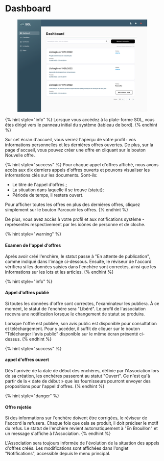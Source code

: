 # Dashboard

<figure><img src="../../../.gitbook/assets/Dashboard (2).png" alt=""><figcaption></figcaption></figure>

{% hint style="info" %}
Lorsque vous accédez à la plate-forme SOL, vous êtes dirigé vers le panneau initial du système (tableau de bord).
{% endhint %}

Sur cet écran d'accueil, vous verrez l'aperçu de votre profil : vos informations personnelles et les dernières offres ouvertes. De plus, sur la page d'accueil, vous pouvez créer une offre en cliquant sur le bouton Nouvelle offre.

{% hint style="success" %}
Pour chaque appel d'offres affiché, nous avons accès aux dix derniers appels d'offres ouverts et pouvons visualiser les informations clés sur les documents. Sont-ils:

* Le titre de l'appel d'offres ;
* La situation dans laquelle il se trouve (statut);
* Période de temps, il restera ouvert.

Pour afficher toutes les offres en plus des dernières offres, cliquez simplement sur le bouton Parcourir les offres.
{% endhint %}

De plus, vous avez accès à votre profil et aux notifications système - représentés respectivement par les icônes de personne et de cloche.

{% hint style="warning" %}
#### Examen de l'appel d'offres

Après avoir créé l'enchère, le statut passe à "En attente de publication", comme indiqué dans l'image ci-dessous. Ensuite, le réviseur de l'accord vérifiera si les données saisies dans l'enchère sont correctes, ainsi que les informations sur les lots et les articles.
{% endhint %}

{% hint style="info" %}
#### Appel d'offres publié

Si toutes les données d'offre sont correctes, l'examinateur les publiera. À ce moment, le statut de l'enchère sera "Libéré". Le profil de l'association recevra une notification lorsque le changement de statut se produira.

Lorsque l'offre est publiée, son avis public est disponible pour consultation et téléchargement. Pour y accéder, il suffit de cliquer sur le bouton "Télécharger l'avis public" disponible sur le même écran présenté ci-dessus.
{% endhint %}

{% hint style="success" %}
#### appel d'offres ouvert

Dès l'arrivée de la date de début des enchères, définie par l'Association lors de sa création, les enchères passeront au statut "Ouvert". Ce n'est qu'à partir de la « date de début » que les fournisseurs pourront envoyer des propositions pour l'appel d'offres.
{% endhint %}

{% hint style="danger" %}
#### Offre rejetée

Si des informations sur l'enchère doivent être corrigées, le réviseur de l'accord la refusera. Chaque fois que cela se produit, il doit préciser le motif du refus. Le statut de l'enchère revient automatiquement à "En Brouillon" et un message s'affiche à l'Association.
{% endhint %}

L'Association sera toujours informée de l'évolution de la situation des appels d'offres créés. Les modifications sont affichées dans l'onglet "Notifications", accessible depuis le menu principal.
